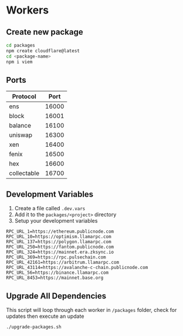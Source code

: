 # Workers

## Create new package

```sh
cd packages
npm create cloudflare@latest
cd <package-name>
npm i viem
```

## Ports

| Protocol    | Port  |
| ----------- | ----- |
| ens         | 16000 |
| block       | 16001 |
| balance     | 16100 |
| uniswap     | 16300 |
| xen         | 16400 |
| fenix       | 16500 |
| hex         | 16600 |
| collectable | 16700 |

## Development Variables

1. Create a file called `.dev.vars`
2. Add it to the `packages/<project>` directory
3. Setup your development variables

```
RPC_URL_1=https://ethereum.publicnode.com
RPC_URL_10=https://optimism.llamarpc.com
RPC_URL_137=https://polygon.llamarpc.com
RPC_URL_250=https://fantom.publicnode.com
RPC_URL_324=https://mainnet.era.zksync.io
RPC_URL_369=https://rpc.pulsechain.com
RPC_URL_42161=https://arbitrum.llamarpc.com
RPC_URL_43114=https://avalanche-c-chain.publicnode.com
RPC_URL_56=https://binance.llamarpc.com
RPC_URL_8453=https://mainnet.base.org
```

## Upgrade All Dependencies

This script will loop through each worker in `/packages` folder, check for updates then execute an update

```sh
./upgrade-packages.sh
```
